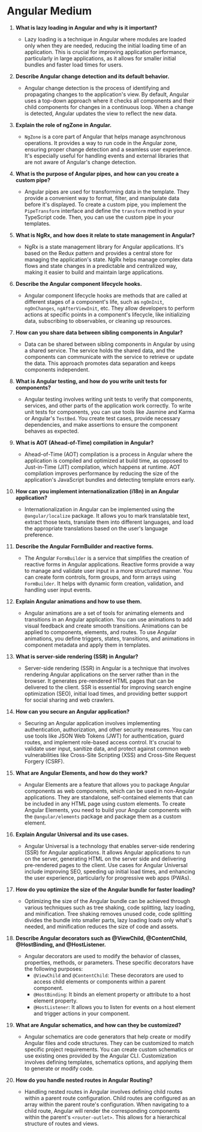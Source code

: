 # Angular Medium

1. **What is lazy loading in Angular and why is it important?**
   -  Lazy loading is a technique in Angular where modules are loaded only when they are needed, reducing the initial loading time of an application. This is crucial for improving application performance, particularly in large applications, as it allows for smaller initial bundles and faster load times for users.

2. **Describe Angular change detection and its default behavior.**
   -  Angular change detection is the process of identifying and propagating changes to the application's view. By default, Angular uses a top-down approach where it checks all components and their child components for changes in a continuous loop. When a change is detected, Angular updates the view to reflect the new data.

3. **Explain the role of ngZone in Angular.**
   -  `NgZone` is a core part of Angular that helps manage asynchronous operations. It provides a way to run code in the Angular zone, ensuring proper change detection and a seamless user experience. It's especially useful for handling events and external libraries that are not aware of Angular's change detection.

4. **What is the purpose of Angular pipes, and how can you create a custom pipe?**
   -  Angular pipes are used for transforming data in the template. They provide a convenient way to format, filter, and manipulate data before it's displayed. To create a custom pipe, you implement the `PipeTransform` interface and define the `transform` method in your TypeScript code. Then, you can use the custom pipe in your templates.

5. **What is NgRx, and how does it relate to state management in Angular?**
   -  NgRx is a state management library for Angular applications. It's based on the Redux pattern and provides a central store for managing the application's state. NgRx helps manage complex data flows and state changes in a predictable and centralized way, making it easier to build and maintain large applications.

6. **Describe the Angular component lifecycle hooks.**
   -  Angular component lifecycle hooks are methods that are called at different stages of a component's life, such as `ngOnInit`, `ngOnChanges`, `ngAfterViewInit`, etc. They allow developers to perform actions at specific points in a component's lifecycle, like initializing data, subscribing to observables, or cleaning up resources.

7. **How can you share data between sibling components in Angular?**
   -  Data can be shared between sibling components in Angular by using a shared service. The service holds the shared data, and the components can communicate with the service to retrieve or update the data. This approach promotes data separation and keeps components independent.

8. **What is Angular testing, and how do you write unit tests for components?**
   -  Angular testing involves writing unit tests to verify that components, services, and other parts of the application work correctly. To write unit tests for components, you can use tools like Jasmine and Karma or Angular's `TestBed`. You create test cases, provide necessary dependencies, and make assertions to ensure the component behaves as expected.

9. **What is AOT (Ahead-of-Time) compilation in Angular?**
   -  Ahead-of-Time (AOT) compilation is a process in Angular where the application is compiled and optimized at build time, as opposed to Just-in-Time (JIT) compilation, which happens at runtime. AOT compilation improves performance by reducing the size of the application's JavaScript bundles and detecting template errors early.

10. **How can you implement internationalization (i18n) in an Angular application?**
    -  Internationalization in Angular can be implemented using the `@angular/localize` package. It allows you to mark translatable text, extract those texts, translate them into different languages, and load the appropriate translations based on the user's language preference.


11. **Describe the Angular FormBuilder and reactive forms.**
    -  The Angular `FormBuilder` is a service that simplifies the creation of reactive forms in Angular applications. Reactive forms provide a way to manage and validate user input in a more structured manner. You can create form controls, form groups, and form arrays using `FormBuilder`. It helps with dynamic form creation, validation, and handling user input events.

12. **Explain Angular animations and how to use them.**
    -  Angular animations are a set of tools for animating elements and transitions in an Angular application. You can use animations to add visual feedback and create smooth transitions. Animations can be applied to components, elements, and routes. To use Angular animations, you define triggers, states, transitions, and animations in component metadata and apply them in templates.

13. **What is server-side rendering (SSR) in Angular?**
    -  Server-side rendering (SSR) in Angular is a technique that involves rendering Angular applications on the server rather than in the browser. It generates pre-rendered HTML pages that can be delivered to the client. SSR is essential for improving search engine optimization (SEO), initial load times, and providing better support for social sharing and web crawlers.

14. **How can you secure an Angular application?**
    -  Securing an Angular application involves implementing authentication, authorization, and other security measures. You can use tools like JSON Web Tokens (JWT) for authentication, guard routes, and implement role-based access control. It's crucial to validate user input, sanitize data, and protect against common web vulnerabilities like Cross-Site Scripting (XSS) and Cross-Site Request Forgery (CSRF).

15. **What are Angular Elements, and how do they work?**
    -  Angular Elements are a feature that allows you to package Angular components as web components, which can be used in non-Angular applications. They are standalone, self-contained elements that can be included in any HTML page using custom elements. To create Angular Elements, you need to build your Angular components with the `@angular/elements` package and package them as a custom element.

16. **Explain Angular Universal and its use cases.**
    -  Angular Universal is a technology that enables server-side rendering (SSR) for Angular applications. It allows Angular applications to run on the server, generating HTML on the server side and delivering pre-rendered pages to the client. Use cases for Angular Universal include improving SEO, speeding up initial load times, and enhancing the user experience, particularly for progressive web apps (PWAs).

17. **How do you optimize the size of the Angular bundle for faster loading?**
    -  Optimizing the size of the Angular bundle can be achieved through various techniques such as tree shaking, code splitting, lazy loading, and minification. Tree shaking removes unused code, code splitting divides the bundle into smaller parts, lazy loading loads only what's needed, and minification reduces the size of code and assets.

18. **Describe Angular decorators such as @ViewChild, @ContentChild, @HostBinding, and @HostListener.**
    -  Angular decorators are used to modify the behavior of classes, properties, methods, or parameters. These specific decorators have the following purposes:
       - `@ViewChild` and `@ContentChild`: These decorators are used to access child elements or components within a parent component.
       - `@HostBinding`: It binds an element property or attribute to a host element property.
       - `@HostListener`: It allows you to listen for events on a host element and trigger actions in your component.

19. **What are Angular schematics, and how can they be customized?**
    -  Angular schematics are code generators that help create or modify Angular files and code structures. They can be customized to match specific project requirements. You can create custom schematics or use existing ones provided by the Angular CLI. Customization involves defining templates, schematics options, and applying them to generate or modify code.

20. **How do you handle nested routes in Angular Routing?**
    -  Handling nested routes in Angular involves defining child routes within a parent route configuration. Child routes are configured as an array within the parent route's configuration. When navigating to a child route, Angular will render the corresponding components within the parent's `<router-outlet>`. This allows for a hierarchical structure of routes and views.


